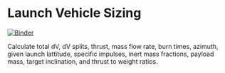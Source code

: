 # Launch Vehicle Sizing
[![Binder](https://mybinder.org/badge_logo.svg)](https://mybinder.org/v2/gh/jerryvarghese1/launch_vehicle_sizing/main)

Calculate total dV, dV splits, thrust, mass flow rate, burn times, azimuth, given launch lattitude, specific impulses, inert mass fractions, payload mass, target inclination, and thrust to weight ratios.
